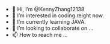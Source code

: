 - 👋 Hi, I’m @KennyZhang12138
- 👀 I’m interested in coding reight now.
- 🌱 I’m currently learning JAVA. 
- 💞️ I’m looking to collaborate on ...
- 📫 How to reach me ...

<!---
KennyZhang12138/KennyZhang12138 is a ✨ special ✨ repository because its `README.md` (this file) appears on your GitHub profile.
You can click the Preview link to take a look at your changes.
--->
